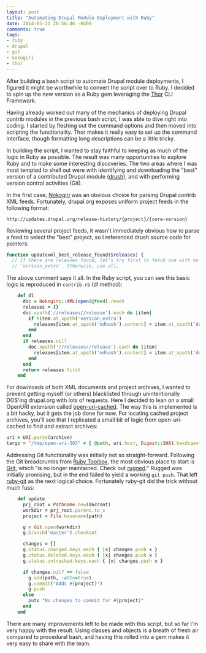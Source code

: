 ```yaml
---
layout: post
title: "Automating Drupal Module Deployment with Ruby"
date: 2014-05-21 20:56:46 -0400
comments: true
tags: 
- ruby
- drupal
- git
- nokogiri
- thor
---
```

After building a bash script to automate Drupal module deployments, I figured it might be worthwhile to convert the script over to Ruby. I decided to spin up the new version as a Ruby gem leveraging the [Thor](http://whatisthor.com/) CLI Framework.

Having already worked out many of the mechanics of deploying Drupal contrib modules in the previous bash script, I was able to dive right into coding. I started by fleshing out the command options and then moved into scripting the functionality. Thor makes it really easy to set up the command interface, though formatting long descriptions can be a little tricky. 

In building the script, I wanted to stay faithful to keeping as much of the logic in Ruby as possible. The result was many opportunities to explore Ruby and to make some interesting discoveries. The two areas where I was most tempted to shell out were with identifying and downloading the "best" version of a contributed Drupal module ([drush](https://github.com/drush-ops/drush)), and with performing version control activities (Git).

In the first case, [Nokogiri](http://nokogiri.org/) was an obvious choice for parsing Drupal contrib XML feeds. Fortunately, drupal.org exposes uniform project feeds in the following format:

```
http://updates.drupal.org/release-history/{project}/{core-version}
```

Reviewing several project feeds, it wasn't immediately obvious how to parse a feed to select the "best" project, so I referenced drush source code for pointers:

```php
function updatexml_best_release_found($releases) {
  // If there are releases found, let's try first to fetch one with no
  // 'version_extra'. Otherwise, use all.
```

The above comment says it all. In the Ruby script, you can see this basic logic is reproduced in `contrib.rb` (dl method):

```ruby
    def dl
      doc = Nokogiri::XML(open(@feed).read)
      releases = {}
      doc.xpath('//releases//release').each do |item|
        if !item.at_xpath('version_extra')
          releases[item.at_xpath('mdhash').content] = item.at_xpath('download_link').content
        end
      end
      if releases.nil?
        doc.xpath('//releases//release').each do |item|
          releases[item.at_xpath('mdhash').content] = item.at_xpath('download_link').content
        end
      end
      return releases.first
    end
```

For downloads of both XML documents and project archives, I wanted to prevent getting myself (or others) blacklisted through unintentionally DOS'ing drupal.org with lots of requests. Here I decided to lean on a small OpenURI extension called [open-uri-cached](https://github.com/tigris/open-uri-cached). The way this is implemented is a bit hacky, but it gets the job done for now. For locating cached project archives, you'll see that I replicated a small bit of logic from open-uri-cached to find and extract archives:

```ruby
uri = URI.parse(archive)
targz = "/tmp/open-uri-503" + [ @path, uri.host, Digest::SHA1.hexdigest(archive) ].join('/')
```

Addressing Git functionality was initially not so straight-forward. Following the Git breadcrumbs from [Ruby Toolbox](https://www.ruby-toolbox.com/categories/git_Tools), the most obvious place to start is [Grit](https://github.com/mojombo/grit), which "is no longer maintained. Check out [rugged](https://github.com/libgit2/rugged)." Rugged was initially promising, but in the end failed to yield a working `git push`. That left [ruby-git](https://github.com/schacon/ruby-git) as the next logical choice. Fortunately ruby-git did the trick without much fuss:

```ruby
    def update
      prj_root = Pathname.new(docroot)
      workdir = prj_root.parent.to_s
      project = File.basename(path)

      g = Git.open(workdir)
      g.branch('master').checkout

      changes = []
      g.status.changed.keys.each { |x| changes.push x }
      g.status.deleted.keys.each { |x| changes.push x }
      g.status.untracked.keys.each { |x| changes.push x }

      if changes.nil? == false
        g.add(path, :all=>true)
        g.commit("Adds #{project}")
        g.push
      else
        puts "No changes to commit for #{project}"
      end
    end
```

There are many improvements left to be made with this script, but so far I'm very happy with the result. Using classes and objects is a breath of fresh air compared to procedural bash, and having this rolled into a gem makes it very easy to share with the team.

